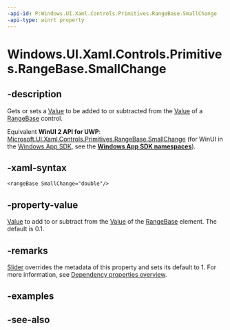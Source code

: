 ```yaml
---
-api-id: P:Windows.UI.Xaml.Controls.Primitives.RangeBase.SmallChange
-api-type: winrt property
---
```


<!-- Property syntax
public double SmallChange { get;  set; }
-->

# Windows.UI.Xaml.Controls.Primitives.RangeBase.SmallChange

## -description
Gets or sets a [Value](rangebase_value.md) to be added to or subtracted from the [Value](rangebase_value.md) of a [RangeBase](rangebase.md) control.

Equivalent **WinUI 2 API for UWP**: [Microsoft.UI.Xaml.Controls.Primitives.RangeBase.SmallChange](/windows/winui/api/microsoft.ui.xaml.controls.primitives.rangebase.smallchange) (for WinUI in the [Windows App SDK](/windows/apps/windows-app-sdk/), see the **[Windows App SDK namespaces](/windows/windows-app-sdk/api/winrt/)**).

## -xaml-syntax
```xaml
<rangeBase SmallChange="double"/>
```


## -property-value
[Value](rangebase_value.md) to add to or subtract from the [Value](rangebase_value.md) of the [RangeBase](rangebase.md) element. The default is 0.1.

## -remarks
[Slider](../windows.ui.xaml.controls/slider.md) overrides the metadata of this property and sets its default to 1. For more information, see [Dependency properties overview](/windows/uwp/xaml-platform/dependency-properties-overview).

## -examples

## -see-also
